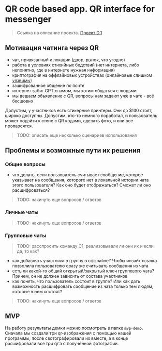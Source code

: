 # QR code based app. QR interface for messenger

> Ссылка на описание проекта. [Проект D.1](https://github.com/decentralized-hse/Cirriculum/blob/main/ideas.md#%D0%BF%D1%80%D0%BE%D0%B5%D0%BA%D1%82%D1%8B-d)

## Мотивация чатинга через QR
- чат, привязанный к локации (двор, рынок, что угодно)
- работа в условиях стихийных бедствий (нет интернета, либо непонятно, где в интернете нужная информация)
- криптография на оффлайновых устройствах (онлайновые слишком [уязвимы](https://googleprojectzero.blogspot.com/2023/03/multiple-internet-to-baseband-remote-rce.html))
- зашифрованное общение по почте 
- интернет забит GPT спамом, мы хотим общаться с людьми
- мы вешаем объявление с QR, вопросы нам задают уже в чате - всё бесшовно

Допустим, у участников есть стикерные принтеры. Они до $100 стоят, широко доступны. Допустим, кто-то немного поработал, и пользователь может подойти к стене с QR кодами, сделать фото, и они все пропарсятся.

> TODO: описать еще несколько сценариев использования

## Проблемы и возможные пути их решения

### Общие вопросы
- что делать, если пользователь считывает сообщение, которое указывает на сообщения, которого нет в локальной истории чата этого пользователя? Как оно будет отображаться? Сможет ли оно расшифроваться?
> TODO: накинуть еще вопросов / ответов

### Личные чаты
> TODO: накинуть еще вопросов / ответов

### Групповые чаты
> TODO: расспросить команду C1, реализовывали ли они их и если да, то как?
- как добавлять участника в группу в оффлайне? Чтобы инвайт ссылка позволила пользователю сразу же считывать сообщения из чата
- есть ли какой-то общий открытый/закрытый ключ группового чата? Причем, он не должен зависить от состава участников
- как понять, что пользователь состоит в группе? Или как дать возможность расшифровать сообщение из чата только тем людям, которые в нем состоят?
> TODO: накинуть еще вопросов / ответов

## MVP
На работу результаты демки можно посмотреть в папке `mvp-demo`. 
Сначала мы создали три qr-изображения с помощью нашей программы, после свотографировали их вместе, а в конце расшифровали все три qr'a с полученной фотографии.
